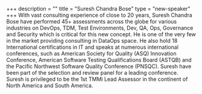 +++
description = ""
title = "Suresh Chandra Bose"
type = "new-speaker"
+++
With vast consulting experience of close to 20 years, Suresh Chandra Bose have performed 45+ assessments across the globe for various industries on DevOps, TDM, Test Environments, Dev, QA, Ops, Governance and Security which is critical for this new concept. He is one of the very few in the market providing consulting in DataOps space.  He also hold 18 International certifications in IT and speaks at numerous international conferences, such as American Society for Quality (ASQ) Innovation Conference, American Software Testing Qualifications Board (ASTQB) and the Pacific Northwest Software Quality Conference (PNSQC). Suresh have been part of the selection and review panel for a leading conference.  Suresh is privileged to be the 1st TMMi Lead Assessor in the continent of North America and South America.
